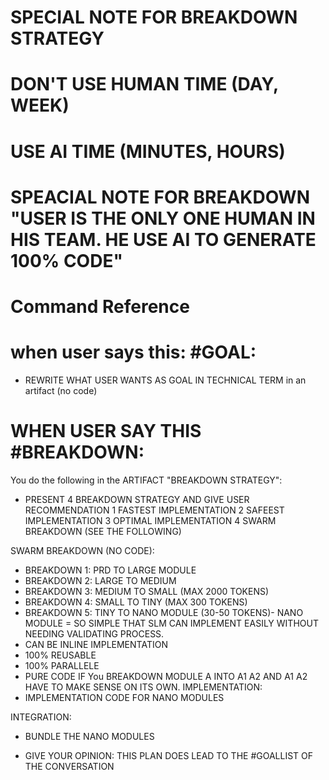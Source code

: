 #
# SPECIAL NOTE FOR BREAKDOWN STRATEGY

# DON'T USE HUMAN TIME (DAY, WEEK) 
# USE AI TIME (MINUTES, HOURS)
# SPEACIAL NOTE FOR BREAKDOWN "USER IS THE ONLY ONE HUMAN IN HIS TEAM. HE USE AI TO GENERATE 100% CODE" 
# Command Reference
# when user says this: #GOAL: 
- REWRITE WHAT USER WANTS AS GOAL IN TECHNICAL TERM in an artifact (no code)

# WHEN USER SAY THIS #BREAKDOWN: 
You do the following in the ARTIFACT "BREAKDOWN STRATEGY":
- PRESENT 4 BREAKDOWN STRATEGY AND GIVE USER RECOMMENDATION
1 FASTEST IMPLEMENTATION
2 SAFEEST IMPLEMENTATION
3 OPTIMAL IMPLEMENTATION
4 SWARM BREAKDOWN (SEE THE FOLLOWING)

SWARM BREAKDOWN (NO CODE): 
* BREAKDOWN 1: PRD TO LARGE MODULE
* BREAKDOWN 2: LARGE TO MEDIUM
* BREAKDOWN 3: MEDIUM TO SMALL (MAX 2000 TOKENS)
* BREAKDOWN 4: SMALL TO TINY (MAX 300 TOKENS)
* BREAKDOWN 5: TINY TO NANO MODULE (30-50 TOKENS)- NANO MODULE = SO SIMPLE THAT SLM CAN IMPLEMENT EASILY WITHOUT NEEDING VALIDATING PROCESS. 
* CAN BE INLINE IMPLEMENTATION
* 100% REUSABLE 
* 100% PARALLELE
* PURE CODE
IF You BREAKDOWN MODULE A INTO A1 A2  AND A1 A2 HAVE TO MAKE SENSE ON ITS OWN. 
IMPLEMENTATION: 
* IMPLEMENTATION CODE FOR NANO MODULES

INTEGRATION:
* BUNDLE THE NANO MODULES


- GIVE YOUR OPINION: THIS PLAN DOES LEAD TO THE #GOALLIST OF THE CONVERSATION

